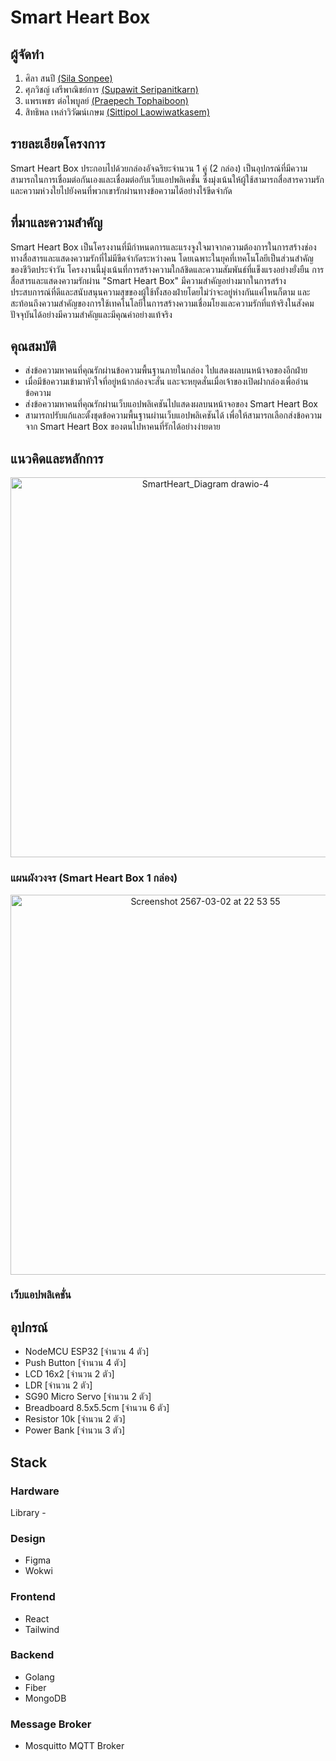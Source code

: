 # Smart Heart Box

## ผู้จัดทำ

1. ศิลา สนปี [(Sila Sonpee)](https://github.com/hirasawaau)
2. ศุภวิชญ์ เสรีพาณิชย์การ [(Supawit Seripanitkarn)](https://github.com/karnse)
3. แพรเพชร ต่อไพบูลย์ [(Praepech Tophaiboon)](https://github.com/PraepechPrAe)
4. สิทธิพล เหล่าวิวัฒน์เกษม [(Sittipol Laowiwatkasem)](https://github.com/Linwoo1012)

## รายละเอียดโครงการ
  Smart Heart Box ประกอบไปด้วยกล่องอัจฉริยะจำนวน 1 คู่ (2 กล่อง) เป็นอุปกรณ์ที่มีความสามารถในการเชื่อมต่อกันเองและเชื่อมต่อกับเว็บแอปพลิเคชั่น ซึ่งมุ่งเน้นให้ผู้ใช้สามารถสื่อสารความรักและความห่วงใยไปยังคนที่พวกเขารักผ่านทางข้อความได้อย่างไร้ขีดจำกัด

## ที่มาและความสำคัญ
  Smart Heart Box เป็นโครงงานที่มีกำหนดการและแรงจูงใจมาจากความต้องการในการสร้างช่องทางสื่อสารและแสดงความรักที่ไม่มีขีดจำกัดระหว่างคน โดยเฉพาะในยุคที่เทคโนโลยีเป็นส่วนสำคัญของชีวิตประจำวัน โครงงานนี้มุ่งเน้นที่การสร้างความใกล้ชิดและความสัมพันธ์ที่แข็งแรงอย่างยั่งยืน การสื่อสารและแสดงความรักผ่าน "Smart Heart Box" มีความสำคัญอย่างมากในการสร้างประสบการณ์ที่ดีและสนับสนุนความสุขของผู้ใช้ทั้งสองฝ่ายโดยไม่ว่าจะอยู่ห่างกันแค่ไหนก็ตาม และสะท้อนถึงความสำคัญของการใช้เทคโนโลยีในการสร้างความเชื่อมโยงและความรักที่แท้จริงในสังคมปัจจุบันได้อย่างมีความสำคัญและมีคุณค่าอย่างแท้จริง

## คุณสมบัติ
 - ส่งข้อความหาคนที่คุณรักผ่านข้อความพื้นฐานภายในกล่อง ไปแสดงผลบนหน้าจอของอีกฝ่าย
 - เมื่อมีข้อความเข้ามาหัวใจที่อยู่หน้ากล่องจะสั่น และจะหยุดสั่นเมื่อเจ้าของเปิดฝากล่องเพื่ออ่านข้อความ
 - ส่งข้อความหาคนที่คุณรักผ่านเว็บแอปพลิเคชันไปแสดงผลบนหน้าจอของ Smart Heart Box
 - สามารถปรับแก้และตั้งชุดข้อความพื้นฐานผ่านเว็บแอปพลิเคชันได้ เพื่อให้สามารถเลือกส่งข้อความจาก Smart Heart Box ของตนไปหาคนที่รักได้อย่างง่ายดาย

## แนวคิดและหลักการ
<p align="center">
<img width="608" alt="SmartHeart_Diagram drawio-4" src="https://github.com/hirasawaau/embedded-smart-heart-box/assets/122012803/6b21f394-9da0-4797-8714-d24e5e7e1383">

### แผนผังวงจร (Smart Heart Box 1 กล่อง)
<p align="center">
<img width="608" alt="Screenshot 2567-03-02 at 22 53 55" src="https://github.com/hirasawaau/embedded-smart-heart-box/assets/122012803/f0066c45-404a-4618-a5ca-7b3450442a06">
</p>

### เว็บแอปพลิเคชั่น


## อุปกรณ์
 - NodeMCU ESP32 [จำนวน 4 ตัว]
 - Push Button [จำนวน 4 ตัว]
 - LCD 16x2 [จำนวน 2 ตัว]
 - LDR [จำนวน 2 ตัว]
 - SG90 Micro Servo [จำนวน 2 ตัว]
 - Breadboard 8.5x5.5cm [จำนวน 6 ตัว]
 - Resistor 10k [จำนวน 2 ตัว]
 - Power Bank [จำนวน 3 ตัว]


## Stack

### Hardware 
  Library
    - 
### Design
 -  Figma
 -  Wokwi
   
### Frontend
  - React
  - Tailwind

### Backend
 - Golang
 - Fiber
 - MongoDB

### Message Broker
 - Mosquitto MQTT Broker
